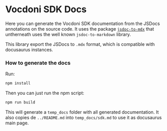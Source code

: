 # Vocdoni SDK Docs

Here you can generate the Vocdoni SDK documentation from the JSDocs annotations on the source code. It uses the package
[`jsdoc-to-mdx`](https://github.com/naver/jsdoc-to-mdx) that untherneath uses the well known `jsdoc-to-markdown` library.

This library export the JSDocs to `.mdx` format, which is compatible with docusaurus instances. 

### How to generate the docs

Run:

```bash
npm install
```

Then you can just run the npm script:

```bash
npm run build
```

This will generate a `temp_docs` folder with all generated documentation. It also copies de `../README.md` into 
`temp_docs/sdk.md` to use it as docusaurus main page.